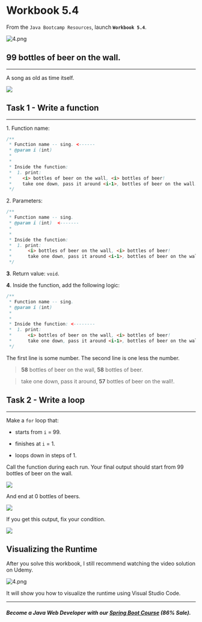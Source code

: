 # Workbook 5.4

From the `Java Bootcamp Resources`, launch **`Workbook 5.4`**.

![4.png](https://firebasestorage.googleapis.com/v0/b/learnthepart-75aed.appspot.com/o/images%2Fe0e3d7c4-44c7-44bd-a4c4-0a6773ba0502?alt=media&token=a6d3a76c-1fa0-4a5c-8322-bf61f4de5f88)

## 99 bottles of beer on the wall.
-------------------------------

A song as old as time itself.

![](https://firebasestorage.googleapis.com/v0/b/learnthepart-75aed.appspot.com/o/images%2F4310f3dc-8c5d-4680-a0d1-80a365235010?alt=media&token=e8e8e814-8616-4607-9ef3-99140642e7e7)

## Task 1 - Write a function
-------------------------

1\. Function name:

```java
/**
 * Function name -- sing. <------
 * @param i (int)
 *
 *
 * Inside the function:
 *  1. print:
 *    <i> bottles of beer on the wall, <i> bottles of beer!
 *    take one down, pass it around <i-1>, bottles of beer on the wall!
 */
```

2\. Parameters:

```java
/**
 * Function name -- sing.
 * @param i (int)  <-------
 *
 *
 * Inside the function:
 *  1. print:
 *      <i> bottles of beer on the wall, <i> bottles of beer!
 *      take one down, pass it around <i-1>, bottles of beer on the wall!
 */
```

**3**. Return value: `void`.

**4**. Inside the function, add the following logic:

```java
/**
 * Function name -- sing.
 * @param i (int)
 *
 *
 * Inside the function: <--------
 *  1. print:
 *      <i> bottles of beer on the wall, <i> bottles of beer!
 *      take one down, pass it around <i-1>, bottles of beer on the wall!
 */
```
The first line is some number. The second line is one less the number.

> **58** bottles of beer on the wall, **58** bottles of beer.

> take one down, pass it around, **57** bottles of beer on the wall!.

## Task 2 - Write a loop
---------------------

Make a `for` loop that:

-  starts from `i` = 99.

-  finishes at `i` = 1.

-  loops down in steps of 1.

Call the function during each run. Your final output should start from 99 bottles of beer on the wall.

![](https://firebasestorage.googleapis.com/v0/b/learnthepart-75aed.appspot.com/o/images%2F05a1fc52-0871-45a1-9527-de11745b813c?alt=media&token=731e5fad-e2f0-4262-bf86-e423cd51625a)

And end at 0 bottles of beers.

![](https://firebasestorage.googleapis.com/v0/b/learnthepart-75aed.appspot.com/o/images%2F1967e43b-dd29-4834-9d3f-906ffb870736?alt=media&token=6f6a3cdc-edd5-4558-8b4e-bb5fab883d3f)

If you get this output, fix your condition.

![](https://firebasestorage.googleapis.com/v0/b/learnthepart-75aed.appspot.com/o/images%2F6b9e9fa5-bc12-432f-812d-d84e5764c9e8?alt=media&token=22e8fa3a-704a-4c87-a83a-39f12f452c9f)

## Visualizing the Runtime

After you solve this workbook, I still recommend watching the video solution on Udemy.

![4.png](https://firebasestorage.googleapis.com/v0/b/learnthepart-75aed.appspot.com/o/images%2Fb84b4db7-6fe8-4639-b3d0-cce5b61ed194?alt=media&token=ea0c2754-2caa-443f-bdb9-20cc1f4c7a99)

It will show you how to visualize the runtime using Visual Studio Code.

----------
##### Become a Java Web Developer with our [Spring Boot Course](https://udemy-redirect-app.herokuapp.com/spring) (86% Sale).
